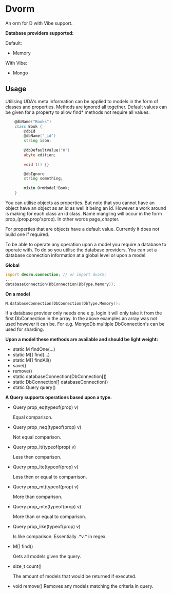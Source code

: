 Dvorm
========
An orm for D with Vibe support.

**Database providers supported:**

Default:

- Memory

With Vibe:
- Mongo

Usage
--------
Utilising UDA's meta information can be applied to models in the form of classes and properties.
Methods are ignored all together.
Default values can be given for a property to allow find* methods not require all values.

```D
	@dbName("Books")
	class Book {
		@dbId
		@dbName("_id")
		string isbn;
		
		@dbDefaultValue("0")
		ubyte edition;
		
		void t() {}

		@dbIgnore
		string something;
		
		mixin OrmModel!Book;
	}
```

You can utilise objects as properties. But note that you cannot have an object have an object as an id as well it being an id. However a work around is making for each class an id class.
Name mangling will occur in the form prop_(prop.prop'sprop). In other words page_chapter.

For properties that are objects have a default value. Currently it does not build one if required.

To be able to operate any operation upon a model you require a database to operate with. To do so you utilise the database providers. You can set a database connection information at a global level or upon a model.

**Global**
```D
import dvorm.connection; // or import dvorm;
...
databaseConnection(DbConnection(DbType.Memory));
```
**On a model**
```D
M.databaseConnection(DbConnection(DbType.Memory));
```

If a database provider only needs one e.g. login it will only take it from the first DbConnection in the array.
In the above examples an array was not used however it can be.
For e.g. MongoDb multiple DbConnection's can be used for sharding.

**Upon a model these methods are available and should be light weight:**
- static M findOne(...)
- static M[] find(...)
- static M[] findAll()
- save()
- remove()
- static databaseConnection(DbConnection[])
- static DbConnection[] databaseConnection()
- static Query query()

**A Query supports operations based upon a type.**
- Query prop_eq(typeof(prop) v)

  Equal comparison.
- Query prop_neq(typeof(prop) v)

  Not equal comparison.
- Query prop_lt(typeof(prop) v)

  Less then comparison.
- Query prop_lte(typeof(prop) v)

  Less then or equal to comparrison.
- Query prop_mt(typeof(prop) v)

  More than comparison.
- Query prop_mte(typeof(prop) v)

  More than or equal to comparison.
- Query prop_like(typeof(prop) v)

  Is like comparison. Essentially .\*v.\* in regex.
- M[] find()

  Gets all models given the query.
  
- size_t count()

  The amount of models that would be returned if executed.
- void remove()
  Removes any models matching the criteria in query.

